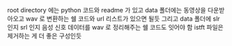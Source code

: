 root directory 에는 python 코드와 readme 가 있고
data 폴더에는 동영상을 다운받아오고 wav 로 변환하는 쉘 코드와 url 리스트가 있으면 될듯
그리고 data 폴더에 slr 인지 srl 인지 음성 신호 데이터를 wav 로 정리해주는 쉘 코드도 잇어야 함
istft 파일은 제거하는 게 더 좋은 구성인듯